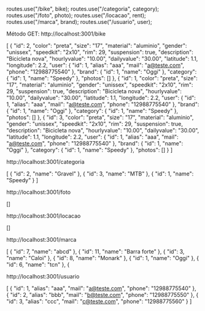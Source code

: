 routes.use("/bike", bike);
routes.use("/categoria", category);
routes.use("/foto", photo);
routes.use("/locacao", rent);
routes.use("/marca", brand);
routes.use("/usuario", user);

Método GET:
http://localhost:3001/bike

[
  {
    "id": 2,
    "color": "preta",
    "size": "17",
    "material": "aluminio",
    "gender": "unissex",
    "speedkit": "2x10",
    "rim": 29,
    "suspension": true,
    "description": "Bicicleta nova",
    "hourlyvalue": "10.00",
    "dailyvalue": "30.00",
    "latitude": 1.1,
    "longitude": 2.2,
    "user": {
      "id": 1,
      "alias": "aaa",
      "mail": "a@teste.com",
      "phone": "12988775540"
    },
    "brand": {
      "id": 1,
      "name": "Oggi"
    },
    "category": {
      "id": 1,
      "name": "Speedy"
    },
    "photos": []
  },
  {
    "id": 1,
    "color": "preta",
    "size": "17",
    "material": "aluminio",
    "gender": "unissex",
    "speedkit": "2x10",
    "rim": 29,
    "suspension": true,
    "description": "Bicicleta nova",
    "hourlyvalue": "10.00",
    "dailyvalue": "30.00",
    "latitude": 1.1,
    "longitude": 2.2,
    "user": {
      "id": 1,
      "alias": "aaa",
      "mail": "a@teste.com",
      "phone": "12988775540"
    },
    "brand": {
      "id": 1,
      "name": "Oggi"
    },
    "category": {
      "id": 1,
      "name": "Speedy"
    },
    "photos": []
  },
  {
    "id": 3,
    "color": "preta",
    "size": "17",
    "material": "aluminio",
    "gender": "unissex",
    "speedkit": "2x10",
    "rim": 29,
    "suspension": true,
    "description": "Bicicleta nova",
    "hourlyvalue": "10.00",
    "dailyvalue": "30.00",
    "latitude": 1.1,
    "longitude": 2.2,
    "user": {
      "id": 1,
      "alias": "aaa",
      "mail": "a@teste.com",
      "phone": "12988775540"
    },
    "brand": {
      "id": 1,
      "name": "Oggi"
    },
    "category": {
      "id": 1,
      "name": "Speedy"
    },
    "photos": []
  }
]

http://localhost:3001/categoria

[
  {
    "id": 2,
    "name": "Gravel"
  },
  {
    "id": 3,
    "name": "MTB"
  },
  {
    "id": 1,
    "name": "Speedy"
  }
]

http://localhost:3001/foto

[]

http://localhost:3001/locacao

[]

http://localhost:3001/marca

[
  {
    "id": 7,
    "name": "abcd"
  },
  {
    "id": 11,
    "name": "Barra forte"
  },
  {
    "id": 3,
    "name": "Caloi"
  },
  {
    "id": 8,
    "name": "Monark"
  },
  {
    "id": 1,
    "name": "Oggi"
  },
  {
    "id": 6,
    "name": "tcn"
  },
  {

http://localhost:3001/usuario

[
  {
    "id": 1,
    "alias": "aaa",
    "mail": "a@teste.com",
    "phone": "12988775540"
  },
  {
    "id": 2,
    "alias": "bbb",
    "mail": "b@teste.com",
    "phone": "12988775550"
  },
  {
    "id": 3,
    "alias": "ccc",
    "mail": "c@teste.com",
    "phone": "12988775560"
  }
]
